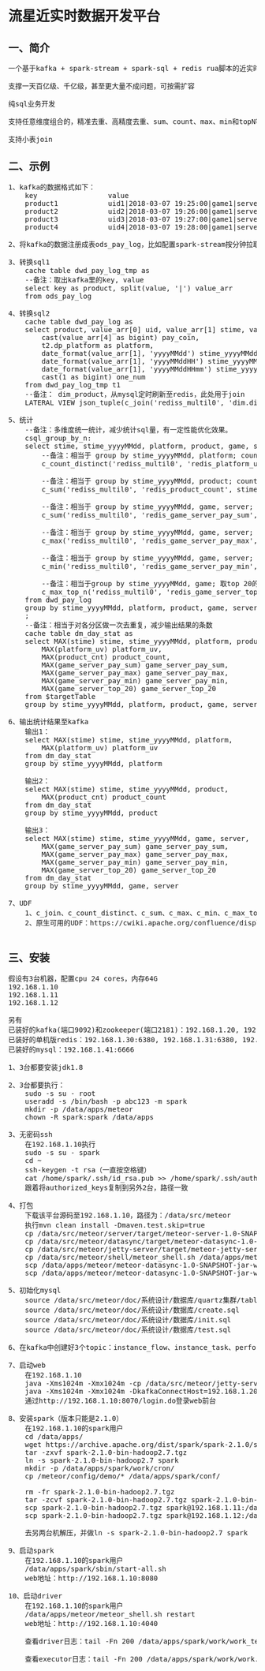 流星近实时数据开发平台
===================

一、简介
---------------------
<pre>
一个基于kafka + spark-stream + spark-sql + redis rua脚本的近实时计算平台

支撑一天百亿级、千亿级，甚至更大量不成问题，可按需扩容

纯sql业务开发

支持任意维度组合的，精准去重、高精度去重、sum、count、max、min和topN等

支持小表join
</pre>

二、示例
---------------------
<pre>
1、kafka的数据格式如下：
	key                 value
	product1            uid1|2018-03-07 19:25:00|game1|server1|100
	product2            uid2|2018-03-07 19:26:00|game1|server2|200
	product3            uid3|2018-03-07 19:27:00|game1|server3|300
	product4            uid4|2018-03-07 19:28:00|game1|server4|400

2、将kafka的数据注册成表ods_pay_log，比如配置spark-stream按分钟拉取

3、转换sql1
	cache table dwd_pay_log_tmp as
	--备注：取出kafka里的key, value
	select key as product, split(value, '|') value_arr
	from ods_pay_log

4、转换sql2
	cache table dwd_pay_log as
	select product, value_arr[0] uid, value_arr[1] stime, value_arr[2] game, value_arr[3] server, 
	    cast(value_arr[4] as bigint) pay_coin,
	    t2.dp_platform as platform, 
	    date_format(value_arr[1], 'yyyyMMdd') stime_yyyyMMdd, 
	    date_format(value_arr[1], 'yyyyMMddHH') stime_yyyyMMddHH, 
	    date_format(value_arr[1], 'yyyyMMddHHmm') stime_yyyyMMddHHmm,
	    cast(1 as bigint) one_num
	from dwd_pay_log_tmp t1
	--备注： dim_product，从mysql定时刷新至redis，此处用于join
	LATERAL VIEW json_tuple(c_join('rediss_multil0', 'dim.dim_product', t1.product, true, true), 'platform') t2 as dp_platform

5、统计
	--备注：多维度统一统计，减少统计sql量，有一定性能优化效果。
	csql_group_by_n:
	select stime, stime_yyyyMMdd, platform, product, game, server,
	    --备注：相当于 group by stime_yyyyMMdd, platform; count(distinct uid) 
	    c_count_distinct('rediss_multil0', 'redis_platform_uv', key(stime_yyyyMMdd, platform), value(uid), 5000, ${DateUtils2.expireAtDay(1, 0, 50)}, 0) platform_uv,
	    
	    --备注：相当于 group by stime_yyyyMMdd, product; count(1) 
	    c_sum('rediss_multil0', 'redis_product_count', stime_yyyyMMdd, key(product), one_num, 5000, ${DateUtils2.expireAtDay(1, 0, 50)}) product_count,
	    
	    --备注：相当于 group by stime_yyyyMMdd, game, server; sum(pay_coin) 
	    c_sum('rediss_multil0', 'redis_game_server_pay_sum', stime_yyyyMMdd, key(game, server), pay_coin, 5000, ${DateUtils2.expireAtDay(1, 0, 50)}) game_server_pay_sum,
	    
	    --备注：相当于 group by stime_yyyyMMdd, game, server; max(pay_coin) 
	    c_max('rediss_multil0', 'redis_game_server_pay_max', stime_yyyyMMdd, key(game, server), pay_coin, 5000, ${DateUtils2.expireAtDay(1, 0, 50)}) game_server_pay_max,
	    
	    --备注：相当于 group by stime_yyyyMMdd, game, server; sum(pay_coin) 
	    c_min('rediss_multil0', 'redis_game_server_pay_min', stime_yyyyMMdd, key(game, server), pay_coin, 5000, ${DateUtils2.expireAtDay(1, 0, 50)}) game_server_pay_min,
	    
	    --备注：相当于group by stime_yyyyMMdd, game; 取top 20的server及对应的pay_coin
	    c_max_top_n('rediss_multil0', 'redis_game_server_top_20', key(stime_yyyyMMdd, game), server, pay_coin, 20, 5000, ${DateUtils2.expireAtDay(1, 0, 50)}) game_server_top_20
	from dwd_pay_log
	group by stime_yyyyMMdd, platform, product, game, server
	;
	--备注：相当于对各分区做一次去重复，减少输出结果的条数
	cache table dm_day_stat as
	select MAX(stime) stime, stime_yyyyMMdd, platform, product, game, server,
	    MAX(platform_uv) platform_uv,
	    MAX(product_cnt) product_count,
	    MAX(game_server_pay_sum) game_server_pay_sum,
	    MAX(game_server_pay_max) game_server_pay_max,
	    MAX(game_server_pay_min) game_server_pay_min,
	    MAX(game_server_top_20) game_server_top_20
	from $targetTable
	group by stime_yyyyMMdd, platform, product, game, server
	
6、输出统计结果至kafka
	输出1：
	select MAX(stime) stime, stime_yyyyMMdd, platform, 
	    MAX(platform_uv) platform_uv
	from dm_day_stat
	group by stime_yyyyMMdd, platform
	
	输出2：
	select MAX(stime) stime, stime_yyyyMMdd, product,
	    MAX(product_cnt) product_count
	from dm_day_stat
	group by stime_yyyyMMdd, product
	
	输出3：
	select MAX(stime) stime, stime_yyyyMMdd, game, server,
	    MAX(game_server_pay_sum) game_server_pay_sum,
	    MAX(game_server_pay_max) game_server_pay_max,
	    MAX(game_server_pay_min) game_server_pay_min,
	    MAX(game_server_top_20) game_server_top_20
	from dm_day_stat
	group by stime_yyyyMMdd, game, server

7、UDF
	1、c_join、c_count_distinct、c_sum、c_max、c_min、c_max_top_n这些自定义UDF参数含义，请用关键字搜索server模块通过原码查阅。
	2、原生可用的UDF：https://cwiki.apache.org/confluence/display/Hive/LanguageManual+UDF
	
</pre>

三、安装
---------------------
<pre>
假设有3台机器，配置cpu 24 cores，内存64G
192.168.1.10
192.168.1.11
192.168.1.12

另有
已装好的kafka(端口9092)和zookeeper(端口2181)：192.168.1.20, 192.168.1.21, 192.168.1.22
已装好的单机版redis：192.168.1.30:6380, 192.168.1.31:6380, 192.168.1.32:6380
已装好的mysql：192.168.1.41:6666

1、3台都要安装jdk1.8

2、3台都要执行：
	sudo -s su - root
	useradd -s /bin/bash -p abc123 -m spark
	mkdir -p /data/apps/meteor
	chown -R spark:spark /data/apps
	
3、无密码ssh
	在192.168.1.10执行
	sudo -s su - spark
	cd ~
	ssh-keygen -t rsa（一直按空格键）
	cat /home/spark/.ssh/id_rsa.pub >> /home/spark/.ssh/authorized_keys
	跟着将authorized_keys复制到另外2台，路径一致
	
4、打包
	下载该平台源码至192.168.1.10，路径为：/data/src/meteor
	执行mvn clean install -Dmaven.test.skip=true
	cp /data/src/meteor/server/target/meteor-server-1.0-SNAPSHOT-jar-with-dependencies.jar /data/apps/meteor/
	cp /data/src/meteor/datasync/target/meteor-datasync-1.0-SNAPSHOT-jar-with-dependencies.jar /data/apps/meteor/
	cp /data/src/meteor/jetty-server/target/meteor-jetty-server-1.0-SNAPSHOT-jar-with-dependencies.jar /data/apps/meteor/
	cp /data/src/meteor/shell/meteor_shell.sh /data/apps/meteor/
	scp /data/apps/meteor/meteor-datasync-1.0-SNAPSHOT-jar-with-dependencies.jar spark@192.168.1.11:/data/apps/meteor/
	scp /data/apps/meteor/meteor-datasync-1.0-SNAPSHOT-jar-with-dependencies.jar spark@192.168.1.12:/data/apps/meteor/

5、初始化mysql
    source /data/src/meteor/doc/系统设计/数据库/quartz集群/tables_mysql_innodb.sql
    source /data/src/meteor/doc/系统设计/数据库/create.sql
    source /data/src/meteor/doc/系统设计/数据库/init.sql
    source /data/src/meteor/doc/系统设计/数据库/test.sql

6、在kafka中创建好3个topic：instance_flow、instance_task、performance

7、启动web
	在192.168.1.10
	java -Xms1024m -Xmx1024m -cp /data/src/meteor/jetty-server/target/meteor-jetty-server-1.0-SNAPSHOT-jar-with-dependencies.jar com.meteor.jetty.server.JettyServer "/data/src/meteor/mc/target/meteor-mc-1.0-SNAPSHOT.war" "/" "8070" > mc.log 2>&1 &
	java -Xms1024m -Xmx1024m -DkafkaConnectHost=192.168.1.20:9092,192.168.1.21:9092,192.168.1.22:9092 -DredisHost=192.168.1.30 -DredisPort=6380 -cp /data/src/meteor/jetty-server/target/meteor-jetty-server-1.0-SNAPSHOT-jar-with-dependencies.jar com.meteor.jetty.server.JettyServer "/data/src/meteor/transfer/target/meteor-transfer-1.0-SNAPSHOT.war" "/" "8090" > transfer.log 2>&1 &
	通过http://192.168.1.10:8070/login.do登录web前台
	
8、安装spark（版本只能是2.1.0）
	在192.168.1.10的spark用户
	cd /data/apps/
	wget https://archive.apache.org/dist/spark/spark-2.1.0/spark-2.1.0-bin-hadoop2.7.tgz
	tar -zxvf spark-2.1.0-bin-hadoop2.7.tgz
	ln -s spark-2.1.0-bin-hadoop2.7 spark
	mkdir -p /data/apps/spark/work/cron/
	cp /meteor/config/demo/* /data/apps/spark/conf/
	
	rm -fr spark-2.1.0-bin-hadoop2.7.tgz
	tar -zcvf spark-2.1.0-bin-hadoop2.7.tgz spark-2.1.0-bin-hadoop2.7
	scp spark-2.1.0-bin-hadoop2.7.tgz spark@192.168.1.11:/data/apps/
	scp spark-2.1.0-bin-hadoop2.7.tgz spark@192.168.1.12:/data/apps/
	
	去另两台机解压，并做ln -s spark-2.1.0-bin-hadoop2.7 spark
	
9、启动spark
	在192.168.1.10的spark用户
	/data/apps/spark/sbin/start-all.sh
	web地址：http://192.168.1.10:8080
	
10、启动driver
	在192.168.1.10的spark用户
	/data/apps/meteor/meteor_shell.sh restart
	web地址：http://192.168.1.10:4040
	
	查看driver日志：tail -Fn 200 /data/apps/spark/work/work_test.log
	
	查看executor日志：tail -Fn 200 /data/apps/spark/work/work.log
	
</pre>